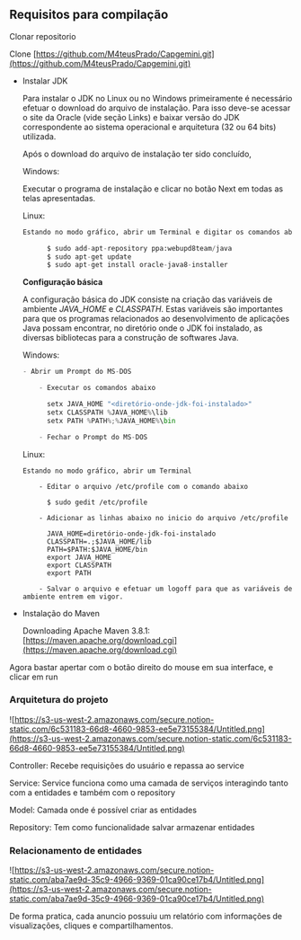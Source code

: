 ## Requisitos para compilação

Clonar repositorio

Clone [https://github.com/M4teusPrado/Capgemini.git](https://github.com/M4teusPrado/Capgemini.git)

- Instalar JDK

    Para instalar o JDK no Linux ou no Windows primeiramente é necessário efetuar o download do arquivo de instalação. Para isso deve-se acessar o site da Oracle (vide seção Links) e baixar versão do JDK correspondente ao sistema operacional e arquitetura (32 ou 64 bits) utilizada.

    Após o download do arquivo de instalação ter sido concluído, 

    Windows: 

    Executar o programa de instalação e clicar no botão Next em todas as telas apresentadas. 

    Linux: 

    ```python
    Estando no modo gráfico, abrir um Terminal e digitar os comandos abaixo

          $ sudo add-apt-repository ppa:webupd8team/java
          $ sudo apt-get update
          $ sudo apt-get install oracle-java8-installer
    ```

    **Configuração básica**

    A configuração básica do JDK consiste na criação das variáveis de ambiente *JAVA_HOME* e *CLASSPATH*. Estas variáveis são importantes para que os programas relacionados ao desenvolvimento de aplicações Java possam encontrar, no diretório onde o JDK foi instalado, as diversas bibliotecas para a construção de softwares Java.

    Windows:

    ```python
    - Abrir um Prompt do MS-DOS

        - Executar os comandos abaixo

          setx JAVA_HOME "<diretório-onde-jdk-foi-instalado>"
          setx CLASSPATH %JAVA_HOME%\lib
          setx PATH %PATH%;%JAVA_HOME%\bin

        - Fechar o Prompt do MS-DOS

    ```

    Linux:

    ```
    Estando no modo gráfico, abrir um Terminal

        - Editar o arquivo /etc/profile com o comando abaixo

          $ sudo gedit /etc/profile

        - Adicionar as linhas abaixo no inicio do arquivo /etc/profile

          JAVA_HOME=diretório-onde-jdk-foi-instalado
          CLASSPATH=.;$JAVA_HOME/lib
          PATH=$PATH:$JAVA_HOME/bin
          export JAVA_HOME
          export CLASSPATH
          export PATH

        - Salvar o arquivo e efetuar um logoff para que as variáveis de ambiente entrem em vigor.
    ```

- Instalação do Maven

    Downloading Apache Maven 3.8.1: [https://maven.apache.org/download.cgi](https://maven.apache.org/download.cgi)

Agora bastar apertar com o botão direito do mouse em sua interface, e clicar em run 

### Arquitetura do projeto

![https://s3-us-west-2.amazonaws.com/secure.notion-static.com/6c531183-66d8-4660-9853-ee5e73155384/Untitled.png](https://s3-us-west-2.amazonaws.com/secure.notion-static.com/6c531183-66d8-4660-9853-ee5e73155384/Untitled.png)

Controller: Recebe requisições do usuário e repassa ao service

Service: Service funciona como uma camada de serviços interagindo tanto com a entidades e também com o repository 

Model: Camada onde é possível criar as entidades

Repository: Tem como funcionalidade salvar armazenar entidades

### Relacionamento de entidades

![https://s3-us-west-2.amazonaws.com/secure.notion-static.com/aba7ae9d-35c9-4966-9369-01ca90ce17b4/Untitled.png](https://s3-us-west-2.amazonaws.com/secure.notion-static.com/aba7ae9d-35c9-4966-9369-01ca90ce17b4/Untitled.png)

De forma pratica, cada anuncio possuiu um relatório com informações de visualizações, cliques e compartilhamentos.
